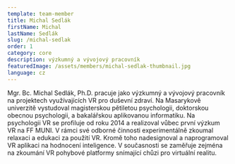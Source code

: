 ```yaml
---
template: team-member
title: Michal Sedlák
firstName: Michal
lastName: Sedlák
slug: /michal-sedlak
order: 1
category: core
description: výzkumný a vývojový pracovník
featuredImage: /assets/members/michal-sedlak-thumbnail.jpg
language: cz
---
```


Mgr. Bc. Michal Sedlák, Ph.D. pracuje jako výzkumný a vývojový pracovník na projektech využívajících VR pro duševní zdraví. Na Masarykově univerzitě vystudoval magisterskou pětiletou psychologii, doktorskou obecnou psychologii, a bakalářskou aplikovanou informatiku. Na psychologii VR se profiluje od roku 2014 a realizoval vůbec první výzkum VR na FF MUNI. V rámci své odborné činnosti experimentálně zkoumal relaxaci a edukaci za použití VR. Kromě toho nadesignoval a naprogramoval VR aplikaci na hodnocení inteligence. V současnosti se zaměřuje zejména na zkoumání VR pohybové platformy snímající chůzi pro virtuální realitu.

